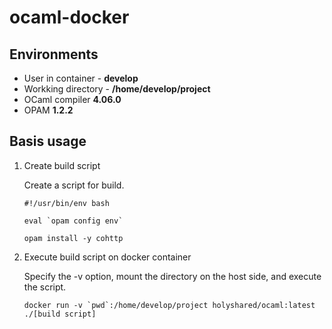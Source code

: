 # ocaml-docker

## Environments

* User in container - **develop**
* Workking directory - **/home/develop/project**
* OCaml compiler **4.06.0**
* OPAM **1.2.2**

## Basis usage

1. Create build script

	Create a script for build.

	```shell
	#!/usr/bin/env bash

	eval `opam config env`

	opam install -y cohttp
	```

2. Execute build script on docker container

	Specify the -v option, mount the directory on the host side, and execute the script.

	```shell
	docker run -v `pwd`:/home/develop/project holyshared/ocaml:latest ./[build script]
	```
